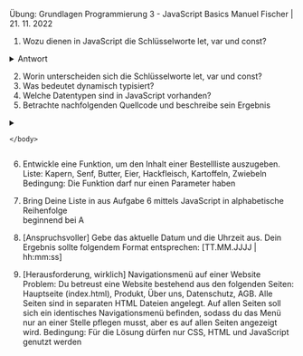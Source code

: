 Übung: Grundlagen Programmierung 3 - JavaScript Basics
Manuel Fischer | 21. 11. 2022

1.  Wozu dienen in JavaScript die Schlüsselworte let, var und const?
<details>
<summary>Antwort</summary>

> let: Die Let-Deklaration deklariert eine blockbezogene lokale Variable und initialisiert 
> sie optional mit einem Wert. Beispiel: let Vorname = Stephan;

var: Die var-Anweisung deklariert eine funktionsbezogene oder global bezogene Variable und 
     initialisiert sie optional mit einem Wert. Bespiel: var Nachname = Stephan; 

const:  Die const-Deklaration erstellt blockbezogene Konstanten, ähnlich wie Variablen, die 
        mit dem Schlüsselwort let deklariert werden. Der Wert einer Konstante kann nicht durch Neuzuweisung geändert und nicht erneut deklariert werden

</details>

2.  Worin unterscheiden sich die Schlüsselworte let, var und const?
3.  Was bedeutet dynamisch typisiert?
4.  Welche Datentypen sind in JavaScript vorhanden?
5.  Betrachte nachfolgenden Quellcode und beschreibe sein Ergebnis

<details>
<summary><!DOCTYPE html>
<html>
    <head>
        <script>
            function addiere(wert1 = 0, wert2 = 0){
                console.log(wert1 + wert2)
            }            
        </script>
    </head>
    <body>

    </body>
</html></summary>
</details>

6.  Entwickle eine Funktion, um den Inhalt einer Bestellliste auszugeben.
    Liste: Kapern, Senf, Butter, Eier, Hackfleisch, Kartoffeln, Zwiebeln
    Bedingung: Die Funktion darf nur einen Parameter haben 
7.  Bring Deine Liste in aus Aufgabe 6 mittels JavaScript in alphabetische Reihenfolge      
    beginnend bei A
8.  [Anspruchsvoller] Gebe das aktuelle Datum und die Uhrzeit aus. Dein Ergebnis sollte 
    folgendem Format entsprechen: [TT.MM.JJJJ | hh:mm:ss] 

9.  [Herausforderung, wirklich] Navigationsmenü auf einer Website
    Problem: Du betreust eine Website bestehend aus den folgenden Seiten: Hauptseite (index.html), Produkt, Über uns, Datenschutz, AGB. Alle Seiten sind in separaten HTML Dateien angelegt. Auf allen Seiten soll sich ein identisches Navigationsmenü befinden, sodass du das Menü nur an einer Stelle pflegen musst, aber es auf allen Seiten angezeigt wird.
    Bedingung: Für die Lösung dürfen nur CSS, HTML und JavaScript genutzt werden 
